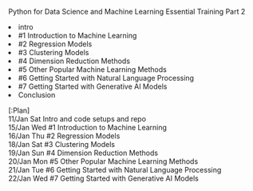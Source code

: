 Python for Data Science and Machine Learning Essential Training Part 2

<li>intro</li>
<li>#1 Introduction to Machine Learning</li>
<li>#2 Regression Models</li>
<li>#3 Clustering Models</li>
<li>#4 Dimension Reduction Methods</li>
<li>#5 Other Popular Machine Learning Methods</li>
<li>#6 Getting Started with Natural Language Processing</li>
<li>#7 Getting Started with Generative  AI Models</li>
<li>Conclusion</li>

[:Plan]
<br /> 11/Jan Sat Intro and code setups and repo
<br /> 15/Jan Wed #1 Introduction to Machine Learning 
<br /> 16/Jan Thu #2 Regression Models
<br /> 18/Jan Sat #3 Clustering Models
<br /> 19/Jan Sun #4 Dimension Reduction Methods
<br /> 20/Jan Mon #5 Other Popular Machine Learning Methods
<br /> 21/Jan Tue #6 Getting Started with Natural Language Processing
<br /> 22/Jan Wed #7 Getting Started with Generative  AI Models